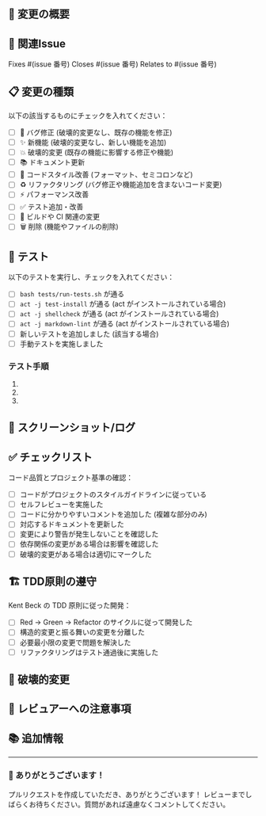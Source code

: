 ## 📝 変更の概要

<!-- このプルリクエストで何を変更したかを簡潔に説明してください -->

## 🔗 関連Issue

<!-- 関連するIssueがあればリンクしてください -->
Fixes #(issue 番号)
Closes #(issue 番号)
Relates to #(issue 番号)

## 📋 変更の種類

以下の該当するものにチェックを入れてください：

- [ ] 🐛 バグ修正 (破壊的変更なし、既存の機能を修正)
- [ ] ✨ 新機能 (破壊的変更なし、新しい機能を追加)
- [ ] 💥 破壊的変更 (既存の機能に影響する修正や機能)
- [ ] 📚 ドキュメント更新
- [ ] 🎨 コードスタイル改善 (フォーマット、セミコロンなど)
- [ ] ♻️ リファクタリング (バグ修正や機能追加を含まないコード変更)
- [ ] ⚡ パフォーマンス改善
- [ ] ✅ テスト追加・改善
- [ ] 🔧 ビルドや CI 関連の変更
- [ ] 🗑️ 削除 (機能やファイルの削除)

## 🧪 テスト

以下のテストを実行し、チェックを入れてください：

- [ ] `bash tests/run-tests.sh` が通る
- [ ] `act -j test-install` が通る (act がインストールされている場合)
- [ ] `act -j shellcheck` が通る (act がインストールされている場合)
- [ ] `act -j markdown-lint` が通る (act がインストールされている場合)
- [ ] 新しいテストを追加しました (該当する場合)
- [ ] 手動テストを実施しました

### テスト手順

<!-- 変更をテストするための具体的な手順があれば記載してください -->

1. 
2. 
3. 

## 📱 スクリーンショット/ログ

<!-- UIの変更がある場合はスクリーンショットを、動作確認のログがあれば貼り付けてください -->

## ✅ チェックリスト

コード品質とプロジェクト基準の確認：

- [ ] コードがプロジェクトのスタイルガイドラインに従っている
- [ ] セルフレビューを実施した
- [ ] コードに分かりやすいコメントを追加した (複雑な部分のみ)
- [ ] 対応するドキュメントを更新した
- [ ] 変更により警告が発生しないことを確認した
- [ ] 依存関係の変更がある場合は影響を確認した
- [ ] 破壊的変更がある場合は適切にマークした

## 🏗️ TDD原則の遵守

Kent Beck の TDD 原則に従った開発：

- [ ] Red → Green → Refactor のサイクルに従って開発した
- [ ] 構造的変更と振る舞いの変更を分離した
- [ ] 必要最小限の変更で問題を解決した
- [ ] リファクタリングはテスト通過後に実施した

## 🔄 破壊的変更

<!-- 破壊的変更がある場合は、移行方法や影響について詳細に説明してください -->

## 💭 レビュアーへの注意事項

<!-- レビュアーが特に注意して確認すべき点があれば記載してください -->

## 📚 追加情報

<!-- その他、このプルリクエストについて知っておくべき情報があれば記載してください -->

---

### 🙏 ありがとうございます！

プルリクエストを作成していただき、ありがとうございます！
レビューまでしばらくお待ちください。質問があれば遠慮なくコメントしてください。